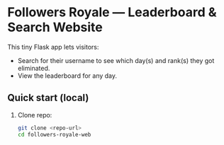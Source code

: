 # Followers Royale — Leaderboard & Search Website

This tiny Flask app lets visitors:
- Search for their username to see which day(s) and rank(s) they got eliminated.
- View the leaderboard for any day.

## Quick start (local)
1. Clone repo:
   ```bash
   git clone <repo-url>
   cd followers-royale-web


